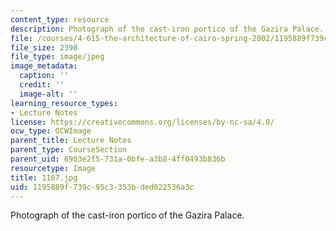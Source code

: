 ```yaml
---
content_type: resource
description: Photograph of the cast-iron portico of the Gazira Palace.
file: /courses/4-615-the-architecture-of-cairo-spring-2002/1195889f739c95c3353bded022536a3c_1167.jpg
file_size: 2398
file_type: image/jpeg
image_metadata:
  caption: ''
  credit: ''
  image-alt: ''
learning_resource_types:
- Lecture Notes
license: https://creativecommons.org/licenses/by-nc-sa/4.0/
ocw_type: OCWImage
parent_title: Lecture Notes
parent_type: CourseSection
parent_uid: 6903e2f5-731a-0bfe-a3b8-4ff0493b836b
resourcetype: Image
title: 1167.jpg
uid: 1195889f-739c-95c3-353b-ded022536a3c
---
```

Photograph of the cast-iron portico of the Gazira Palace.